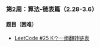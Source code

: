 ### 第2周：算法-链表篇（2.28-3.6）

#### 题目（困难）

- [LeetCode #25 K个一组翻转链表](https://leetcode-cn.com/problems/reverse-nodes-in-k-group/)